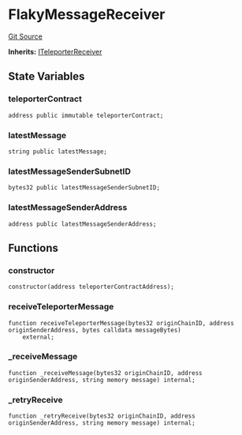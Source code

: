 # FlakyMessageReceiver
[Git Source](https://github.com/ava-labs/teleporter/blob/4e46f28c075e9bfc858fb8bbe266f5b4cb45a0be/src/Teleporter/tests/RetryMessageExecutionTests.t.sol)

**Inherits:**
[ITeleporterReceiver](/src/Teleporter/ITeleporterReceiver.sol/interface.ITeleporterReceiver.md)


## State Variables
### teleporterContract

```solidity
address public immutable teleporterContract;
```


### latestMessage

```solidity
string public latestMessage;
```


### latestMessageSenderSubnetID

```solidity
bytes32 public latestMessageSenderSubnetID;
```


### latestMessageSenderAddress

```solidity
address public latestMessageSenderAddress;
```


## Functions
### constructor


```solidity
constructor(address teleporterContractAddress);
```

### receiveTeleporterMessage


```solidity
function receiveTeleporterMessage(bytes32 originChainID, address originSenderAddress, bytes calldata messageBytes)
    external;
```

### _receiveMessage


```solidity
function _receiveMessage(bytes32 originChainID, address originSenderAddress, string memory message) internal;
```

### _retryReceive


```solidity
function _retryReceive(bytes32 originChainID, address originSenderAddress, string memory message) internal;
```

